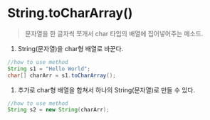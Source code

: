 # String.toCharArray()
> 문자열을 한 글자씩 쪼개서 char 타입의 배열에 집어넣어주는 메소드.

1. String(문자열)을 char형 배열로 바꾼다.
```java
//how to use method
String s1 = "Hello World";
char[] charArr = s1.toCharArray();
```

1. 추가로 char형 배열을 합쳐서 하나의 String(문자열)로 만들 수 있다.
```java
//how to use method
String s2 = new String(charArr);
```
